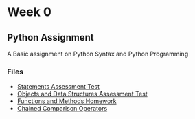 # Week 0
## Python Assignment 
A Basic assignment on Python Syntax and Python Programming 

### Files
- [Statements Assessment Test](Python%20Assignment/Statements%20Assessment%20Test.ipynb)
- [Objects and Data Structures Assessment Test](Python%20Assignment/Objects%20and%20Data%20Structures%20Assessment%20Test.ipynb)
- [Functions and Methods Homework](Python%20Assignment/Functions%20and%20Methods%20Homework.ipynb)
- [Chained Comparison Operators](Python%20Assignment/Chained%20Comparison%20Operators.ipynb)